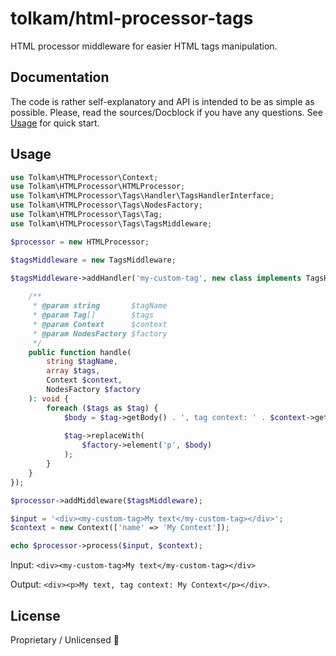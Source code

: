 # tolkam/html-processor-tags

HTML processor middleware for easier HTML tags manipulation.

## Documentation

The code is rather self-explanatory and API is intended to be as simple as possible. Please, read the sources/Docblock if you have any questions. See [Usage](#usage) for quick start.

## Usage

````php
use Tolkam\HTMLProcessor\Context;
use Tolkam\HTMLProcessor\HTMLProcessor;
use Tolkam\HTMLProcessor\Tags\Handler\TagsHandlerInterface;
use Tolkam\HTMLProcessor\Tags\NodesFactory;
use Tolkam\HTMLProcessor\Tags\Tag;
use Tolkam\HTMLProcessor\Tags\TagsMiddleware;

$processor = new HTMLProcessor;

$tagsMiddleware = new TagsMiddleware;

$tagsMiddleware->addHandler('my-custom-tag', new class implements TagsHandlerInterface {
    
    /**
     * @param string       $tagName
     * @param Tag[]        $tags
     * @param Context      $context
     * @param NodesFactory $factory
     */
    public function handle(
        string $tagName,
        array $tags,
        Context $context,
        NodesFactory $factory
    ): void {
        foreach ($tags as $tag) {
            $body = $tag->getBody() . ', tag context: ' . $context->get('name');
            
            $tag->replaceWith(
                $factory->element('p', $body)
            );
        }
    }
});

$processor->addMiddleware($tagsMiddleware);

$input = '<div><my-custom-tag>My text</my-custom-tag></div>';
$context = new Context(['name' => 'My Context']);

echo $processor->process($input, $context);
````

Input: `<div><my-custom-tag>My text</my-custom-tag></div>`

Output: `<div><p>My text, tag context: My Context</p></div>`.

## License

Proprietary / Unlicensed 🤷
